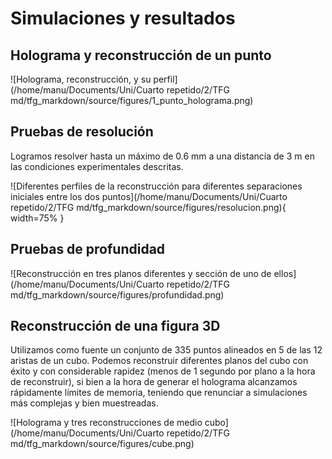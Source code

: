 # Simulaciones y resultados
	
## Holograma y reconstrucción de un punto

![Holograma, reconstrucción, y su perfil](/home/manu/Documents/Uni/Cuarto repetido/2/TFG md/tfg_markdown/source/figures/1_punto_holograma.png)

## Pruebas de resolución

Logramos resolver hasta un máximo de 0.6 mm a una distancia de 3 m en las condiciones experimentales descritas.

![Diferentes perfiles de la reconstrucción para diferentes separaciones iniciales entre los dos puntos](/home/manu/Documents/Uni/Cuarto repetido/2/TFG md/tfg_markdown/source/figures/resolucion.png){ width=75% }

## Pruebas de profundidad

![Reconstrucción en tres planos diferentes y sección de uno de ellos](/home/manu/Documents/Uni/Cuarto repetido/2/TFG md/tfg_markdown/source/figures/profundidad.png)

## Reconstrucción de una figura 3D

Utilizamos como fuente un conjunto de 335 puntos alineados en 5 de las 12 aristas de un cubo. Podemos reconstruir diferentes planos del cubo con éxito y con considerable rapidez (menos de 1 segundo por plano a la hora de reconstruir), si bien a la hora de generar el holograma alcanzamos rápidamente límites de memoria, teniendo que renunciar a simulaciones más complejas y bien muestreadas. 

![Holograma y tres reconstrucciones de medio cubo](/home/manu/Documents/Uni/Cuarto repetido/2/TFG md/tfg_markdown/source/figures/cube.png)




